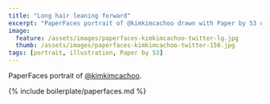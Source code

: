 ```yaml
---
title: "Long hair leaning forward"
excerpt: "PaperFaces portrait of @kimkimcachoo drawn with Paper by 53 on an iPad."
image: 
  feature: /assets/images/paperfaces-kimkimcachoo-twitter-lg.jpg
  thumb: /assets/images/paperfaces-kimkimcachoo-twitter-150.jpg
tags: [portrait, illustration, Paper by 53]
---
```


PaperFaces portrait of [@kimkimcachoo](http://twitter.com/kimkimcachoo).

{% include boilerplate/paperfaces.md %}